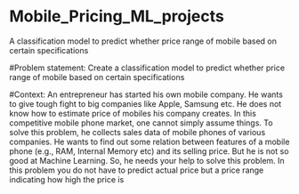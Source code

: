 # Mobile_Pricing_ML_projects

A classification model to predict whether price range of mobile based on certain specifications

#Problem statement: 
Create a classification model to predict whether price range of mobile based on certain specifications

#Context: 
An entrepreneur has started his own mobile company. He wants to give
tough fight to big companies like Apple, Samsung etc.
He does not know how to estimate price of mobiles his company creates. In this
competitive mobile phone market, one cannot simply assume things. To solve this
problem, he collects sales data of mobile phones of various companies.
He wants to find out some relation between features of a mobile phone (e.g., RAM,
Internal Memory etc) and its selling price. But he is not so good at Machine Learning.
So, he needs your help to solve this problem.
In this problem you do not have to predict actual price but a price range indicating
how high the price is
